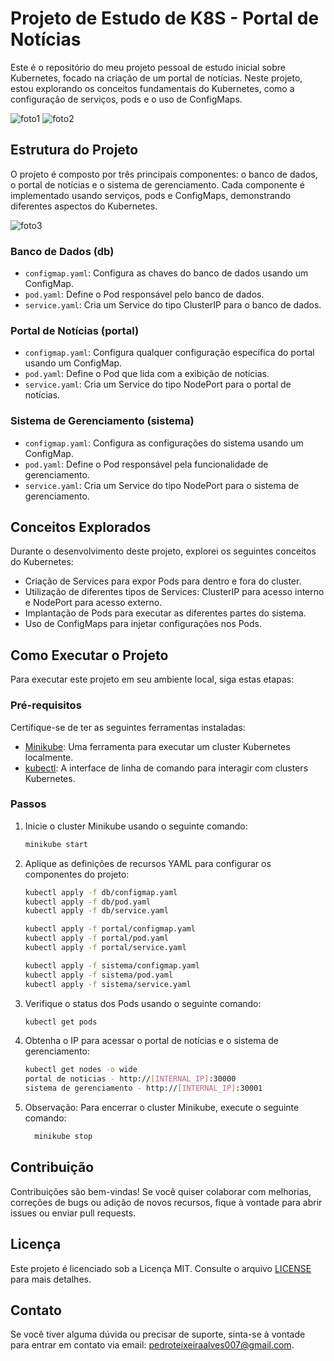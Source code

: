 # Projeto de Estudo de K8S - Portal de Notícias

Este é o repositório do meu projeto pessoal de estudo inicial sobre Kubernetes, focado na criação de um portal de notícias. Neste projeto, estou explorando os conceitos fundamentais do Kubernetes, como a configuração de serviços, pods e o uso de ConfigMaps.

![foto1](https://github.com/PedroTeixeiraa/portal-noticias-k8s/assets/54821438/b1223820-c91e-46bd-b6a4-0d9a786eb8a2)
![foto2](https://github.com/PedroTeixeiraa/portal-noticias-k8s/assets/54821438/b567771f-7dbb-47ee-b894-04a0f4660787)

## Estrutura do Projeto
O projeto é composto por três principais componentes: o banco de dados, o portal de notícias e o sistema de gerenciamento. Cada componente é implementado usando serviços, pods e ConfigMaps, demonstrando diferentes aspectos do Kubernetes.

![foto3](https://github.com/PedroTeixeiraa/portal-noticias-k8s/assets/54821438/f19d09ca-2bbb-4920-b891-793bf423ae4e)
### Banco de Dados (db)

- `configmap.yaml`: Configura as chaves do banco de dados usando um ConfigMap.
- `pod.yaml`: Define o Pod responsável pelo banco de dados.
- `service.yaml`: Cria um Service do tipo ClusterIP para o banco de dados.

### Portal de Notícias (portal)

- `configmap.yaml`: Configura qualquer configuração específica do portal usando um ConfigMap.
- `pod.yaml`: Define o Pod que lida com a exibição de notícias.
- `service.yaml`: Cria um Service do tipo NodePort para o portal de notícias.

### Sistema de Gerenciamento (sistema)

- `configmap.yaml`: Configura as configurações do sistema usando um ConfigMap.
- `pod.yaml`: Define o Pod responsável pela funcionalidade de gerenciamento.
- `service.yaml`: Cria um Service do tipo NodePort para o sistema de gerenciamento.

## Conceitos Explorados

Durante o desenvolvimento deste projeto, explorei os seguintes conceitos do Kubernetes:

- Criação de Services para expor Pods para dentro e fora do cluster.
- Utilização de diferentes tipos de Services: ClusterIP para acesso interno e NodePort para acesso externo.
- Implantação de Pods para executar as diferentes partes do sistema.
- Uso de ConfigMaps para injetar configurações nos Pods.

## Como Executar o Projeto

Para executar este projeto em seu ambiente local, siga estas etapas:

### Pré-requisitos

Certifique-se de ter as seguintes ferramentas instaladas:

- [Minikube](https://minikube.sigs.k8s.io/docs/start/): Uma ferramenta para executar um cluster Kubernetes localmente.
- [kubectl](https://kubernetes.io/docs/tasks/tools/): A interface de linha de comando para interagir com clusters Kubernetes.

### Passos

1. Inicie o cluster Minikube usando o seguinte comando:

   ```bash
   minikube start
   ```
2. Aplique as definições de recursos YAML para configurar os componentes do projeto:
    ```bash
    kubectl apply -f db/configmap.yaml
    kubectl apply -f db/pod.yaml
    kubectl apply -f db/service.yaml

    kubectl apply -f portal/configmap.yaml
    kubectl apply -f portal/pod.yaml
    kubectl apply -f portal/service.yaml

    kubectl apply -f sistema/configmap.yaml
    kubectl apply -f sistema/pod.yaml
    kubectl apply -f sistema/service.yaml
    ```
3. Verifique o status dos Pods usando o seguinte comando:
   ```bash
   kubectl get pods
   ```

4. Obtenha o IP para acessar o portal de notícias e o sistema de gerenciamento:
    ```bash
    kubectl get nodes -o wide
    portal de noticias - http://[INTERNAL_IP]:30000
    sistema de gerenciamento - http://[INTERNAL_IP]:30001
    ```

5. Observação: Para encerrar o cluster Minikube, execute o seguinte comando:
    ```bash
      minikube stop
    ```

## Contribuição

Contribuições são bem-vindas! Se você quiser colaborar com melhorias, correções de bugs ou adição de novos recursos, fique à vontade para abrir issues ou enviar pull requests.

## Licença

Este projeto é licenciado sob a Licença MIT. Consulte o arquivo [LICENSE](https://github.com/PedroTeixeiraa/portal-noticias-k8s/blob/master/LICENSE) para mais detalhes.

## Contato

Se você tiver alguma dúvida ou precisar de suporte, sinta-se à vontade para entrar em contato via email: pedroteixeiraalves007@gmail.com.
    